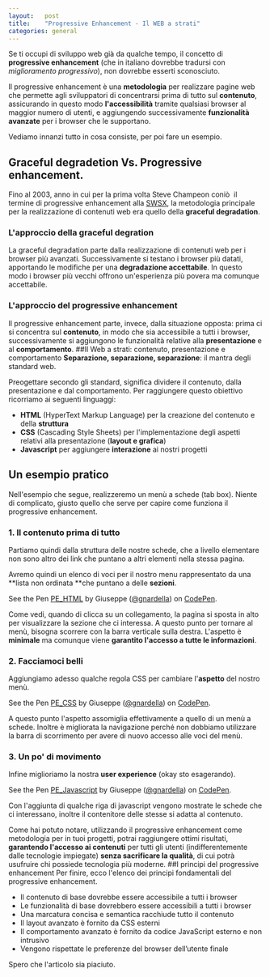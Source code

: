 ```yaml
---
layout:   post
title:    "Progressive Enhancement - Il WEB a strati"
categories: general
---
```



Se ti occupi di sviluppo web già da qualche tempo, il concetto di **progressive enhancement** (che in italiano dovrebbe tradursi con <i>miglioramento progressivo</i>), non dovrebbe esserti sconosciuto.

Il progressive enhancement è una **metodologia** per realizzare pagine web che permette agli sviluppatori di concentrarsi prima di tutto sul **contenuto**, assicurando in questo modo **l'accessibilità** tramite qualsiasi browser al maggior numero di utenti, e aggiungendo successivamente **funzionalità avanzate** per i browser che le supportano.

Vediamo innanzi tutto in cosa consiste, per poi fare un esempio.

## Graceful degradetion Vs. Progressive enhancement.
Fino al 2003, anno in cui per la prima volta Steve Champeon coniò  il termine di progressive enhancement alla [SWSX](http://it.wikipedia.org/wiki/South_by_Southwest), la metodologia principale per la realizzazione di contenuti web era quello della **graceful degradation**.

### L'approccio della graceful degration
La graceful degradation parte dalla realizzazione di contenuti web per i browser più avanzati. Successivamente si testano i browser più datati, apportando le modifiche per una **degradazione accettabile**. In questo modo i browser più vecchi offrono un'esperienza più povera ma comunque accettabile.

### L'approccio del progressive enhancement
Il progressive enhancement parte, invece, dalla situazione opposta: prima ci si concentra sul **contenuto**, in modo che sia accessibile a tutti i browser, successivamente si aggiungono le funzionalità relative alla **presentazione** e al **comportamento**.
##Il Web a strati: contenuto, presentazione e comportamento
**Separazione, separazione, separazione**: il mantra degli standard web.

Preogettare secondo gli standard, significa dividere il contenuto, dalla presentazione e dal comportamento. Per raggiungere questo obiettivo ricorriamo ai seguenti linguaggi:

* **HTML** (HyperText Markup Language) per la creazione del contenuto e della **struttura**
* **CSS** (Cascading Style Sheets) per l'implementazione degli aspetti relativi alla presentazione (**layout e grafica**)
* **Javascript** per aggiungere **interazione** ai nostri progetti

## Un esempio pratico
Nell'esempio che segue, realizzeremo un menù a schede (tab box). Niente di complicato, giusto quello che serve per capire come funziona il progressive enhancement.

### 1. Il contenuto prima di tutto
Partiamo quindi dalla struttura delle nostre schede, che a livello elementare non sono altro dei link che puntano a altri elementi nella stessa pagina.

Avremo quindi un elenco di voci per il nostro menu rappresentato da una **lista non ordinata **che puntano a delle **sezioni**.

<p class="codepen" data-height="268" data-theme-id="11923" data-slug-hash="XJeKYx" data-default-tab="result" data-user="gnardella">See the Pen <a href="http://codepen.io/gnardella/pen/XJeKYx/">PE_HTML</a> by Giuseppe (<a href="http://codepen.io/gnardella">@gnardella</a>) on <a href="http://codepen.io">CodePen</a>.</p>
<script src="//assets.codepen.io/assets/embed/ei.js" async></script>

 Come vedi, quando di clicca su un collegamento, la pagina si sposta in alto per visualizzare la sezione che ci interessa. A questo punto per tornare al menù, bisogna scorrere con la barra verticale sulla destra. L'aspetto è **minimale** ma comunque viene **garantito l'accesso a tutte le informazioni**.

### 2. Facciamoci belli

Aggiungiamo adesso qualche regola CSS per cambiare l'**aspetto** del nostro menù.

<p data-height="300" data-theme-id="11923" data-slug-hash="YPrNXM" data-default-tab="html,result" data-user="gnardella" data-embed-version="2" class="codepen">See the Pen <a href="http://codepen.io/gnardella/pen/YPrNXM/">PE_CSS</a> by Giuseppe (<a href="http://codepen.io/gnardella">@gnardella</a>) on <a href="http://codepen.io">CodePen</a>.</p>
<script async src="//assets.codepen.io/assets/embed/ei.js"></script>

A questo punto l'aspetto assomiglia effettivamente a quello di un menù a schede. Inoltre è migliorata la navigazione perché non dobbiamo utilizzare la barra di scorrimento per avere di nuovo accesso alle voci del menù.

### 3. Un po' di movimento
Infine miglioriamo la nostra **user experience** (okay sto esagerando).
<p class="codepen" data-height="491" data-theme-id="11923" data-slug-hash="MYEJvr" data-default-tab="result" data-user="gnardella">See the Pen <a href="http://codepen.io/gnardella/pen/MYEJvr/">PE_Javascript</a> by Giuseppe (<a href="http://codepen.io/gnardella">@gnardella</a>) on <a href="http://codepen.io">CodePen</a>.</p>
<script src="//assets.codepen.io/assets/embed/ei.js" async></script>

Con l'aggiunta di qualche riga di javascript vengono mostrate le schede che ci interessano, inoltre il contenitore delle stesse si adatta al contenuto.

Come hai potuto notare, utilizzando il progressive enhancement come metodologia per in tuoi progetti, potrai raggiungere ottimi risultati, **garantendo l'accesso ai contenuti** per tutti gli utenti (indifferentemente dalle tecnologie impiegate) **senza sacrificare la qualità**, di cui potrà usufruire chi possiede tecnologia più moderne.
##I principi del progressive enhancement
Per finire, ecco l'elenco dei principi fondamentali del progressive enhancement.

* Il contenuto di base dovrebbe essere accessibile a tutti i browser
* Le funzionalità di base dovrebbero essere accessibili a tutti i browser
* Una marcatura concisa e semantica racchiude tutto il contenuto
* Il layout avanzato è fornito da CSS esterni
* Il comportamento avanzato è fornito da codice JavaScript esterno e non intrusivo
* Vengono rispettate le preferenze del browser dell’utente finale

Spero che l'articolo sia piaciuto.
